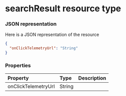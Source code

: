 # searchResult resource type



### JSON representation

Here is a JSON representation of the resource

```json
{
  "onClickTelemetryUrl": "String"
}

```
### Properties
| Property	   | Type	|Description|
|:---------------|:--------|:----------|
|onClickTelemetryUrl|String||

<!-- uuid: 1b7b0372-f454-4817-a7ff-1fc77f7512f0
2015-10-09 18:34:13 UTC -->